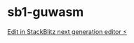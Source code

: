 # sb1-guwasm

[Edit in StackBlitz next generation editor ⚡️](https://stackblitz.com/~/github.com/PawelecCMD/sb1-guwasm)